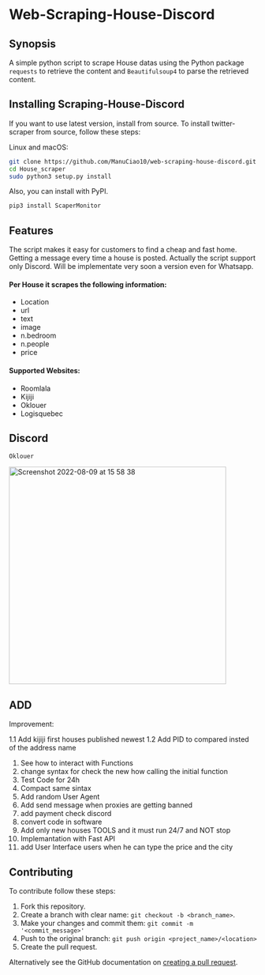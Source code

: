 # Web-Scraping-House-Discord

## Synopsis

A simple python script to scrape House datas using the Python package `requests`
to retrieve the content and `Beautifulsoup4` to parse the retrieved
content.

## Installing Scraping-House-Discord

If you want to use latest version, install from source. To install twitter-scraper from source, follow these steps:

Linux and macOS:

```bash
git clone https://github.com/ManuCiao10/web-scraping-house-discord.git
cd House_scraper
sudo python3 setup.py install
```

Also, you can install with PyPI.

```bash
pip3 install ScaperMonitor
```

## Features

The script makes it easy for customers to find a cheap and fast home. Getting a message every time a house is posted.
Actually the script support only Discord. Will be implementate very soon a version even for Whatsapp.

#### Per House it scrapes the following information:

- Location
- url
- text
- image
- n.bedroom
- n.people
- price

#### Supported Websites:

- Roomlala
- Kijiji
- Oklouer
- Logisquebec

## Discord

`Oklouer`

<img width="440" alt="Screenshot 2022-08-09 at 15 58 38" src="https://user-images.githubusercontent.com/89024276/183749691-f8f5b713-6cf8-4f03-bc7d-52753149fec8.png">

## ADD

Improvement:

1.1 Add kijiji first houses published newest
1.2 Add PID to compared insted of the address name

1.  See how to interact with Functions
2.  change syntax for check the new how calling the initial function
3.  Test Code for 24h
4.  Compact same sintax
5.  Add random User Agent
6.  Add send message when proxies are getting banned
7.  add payment check discord
8.  convert code in software
9.  Add only new houses TOOLS and it must run 24/7 and NOT stop
10. Implemantation with Fast API
11. add User Interface users when he can type the price and the city

## Contributing

To contribute follow these steps:

1. Fork this repository.
2. Create a branch with clear name: `git checkout -b <branch_name>`.
3. Make your changes and commit them: `git commit -m '<commit_message>'`
4. Push to the original branch: `git push origin <project_name>/<location>`
5. Create the pull request.

Alternatively see the GitHub documentation on [creating a pull request](https://help.github.com/en/github/collaborating-with-issues-and-pull-requests/creating-a-pull-request).
